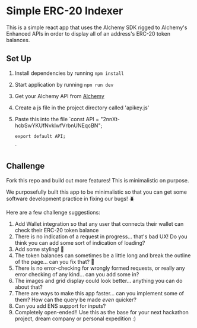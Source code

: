 # Simple ERC-20 Indexer

This is a simple react app that uses the Alchemy SDK rigged to Alchemy's Enhanced APIs in order to display all of an address's ERC-20 token balances.

## Set Up

1.  Install dependencies by running `npm install`
2.  Start application by running `npm run dev`
3.  Get your Alchemy API from [Alchemy](https://alchemy.com/?a=eth-bootcamp)
4.  Create a js file in the project directory called 'apikey.js'
5.  Paste this into the file
    `const API = "2nnXt-hcbSwYKUfNvkIwfVrbnUNEqcBN";

        export default API;

    `

## Challenge

Fork this repo and build out more features! This is minimalistic on purpose.

We purposefully built this app to be minimalistic so that you can get some software development practice in fixing our bugs! 🪲

Here are a few challenge suggestions:

1. Add Wallet integration so that any user that connects their wallet can check their ERC-20 token balance
2. There is no indication of a request in progress... that's bad UX! Do you think you can add some sort of indication of loading?
3. Add some styling! 🎨
4. The token balances can sometimes be a little long and break the outline of the page... can you fix that? 🔧
5. There is no error-checking for wrongly formed requests, or really any error checking of any kind... can you add some in?
6. The images and grid display could look better... anything you can do about that?
7. There are ways to make this app faster... can you implement some of them? How can the query be made _even_ quicker?
8. Can you add ENS support for inputs?
9. Completely open-ended!! Use this as the base for your next hackathon project, dream company or personal expedition :)

